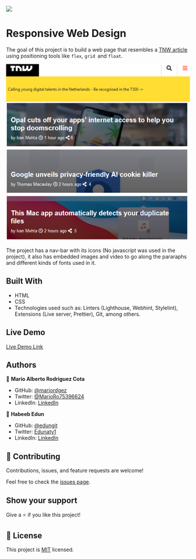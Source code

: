![](https://img.shields.io/badge/Microverse-blueviolet)

# Responsive Web Design

The goal of this project is to build a web page that resembles a [TNW article](https://perma.cc/M5ZV-Q2D6) using positioning tools like `flex`, `grid `and `float`. 

![screenshot](Images/screenshot.PNG)

The project has a nav-bar with its icons (No javascript was used in the project), it also has embedded images and video to go along the pararaphs and different kinds of fonts used in it.

## Built With

- HTML
- CSS
- Technologies used such as: Linters (Lighthouse, Webhint, Stylelint), Extensions (Live server, Prettier), Git, among others.

## Live Demo

[Live Demo Link](https://mariordgez.github.io/Responsive_Design_Habeeb_Mario/)


## Authors

👤 **Mario Alberto Rodriguez Cota**

- GitHub: [@mariordgez](https://github.com/mariordgez)
- Twitter: [@MarioRo75396624](https://twitter.com/MarioRo75396624)
- LinkedIn: [LinkedIn](www.linkedin.com/in/mario-alberto-rodriguez-cota-a2860a205)

👤 **Habeeb Edun**
- GitHub: [@edungit](https://github.com/edungit)
- Twitter: [Edunaty1](https://twitter.com/Edunaty1)
- LinkedIn: [LinkedIn](https://www.linkedin.com/in/edun-habeeb-635680131/)


## 🤝 Contributing

Contributions, issues, and feature requests are welcome!

Feel free to check the [issues page](https://github.com/mariordgez/Responsive_Design_Habeeb_Mario/issues).

## Show your support

Give a ⭐️ if you like this project!


## 📝 License

This project is [MIT](./MIT.md) licensed.

